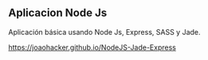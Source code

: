 ## **Aplicacion Node Js**
Aplicación básica usando Node Js, Express, SASS y Jade.

https://joaohacker.github.io/NodeJS-Jade-Express

